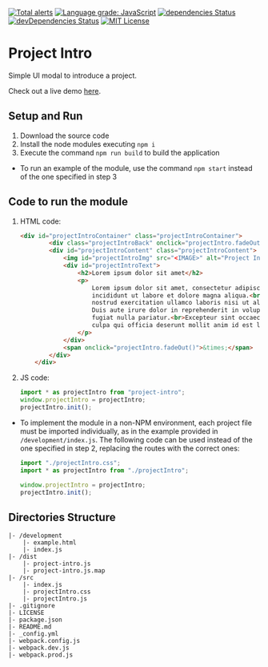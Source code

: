 [![Total alerts](https://img.shields.io/lgtm/alerts/g/Chema22R/project-intro.svg?logo=lgtm&logoWidth=18)](https://lgtm.com/projects/g/Chema22R/project-intro/alerts/)
[![Language grade: JavaScript](https://img.shields.io/lgtm/grade/javascript/g/Chema22R/project-intro.svg?logo=lgtm&logoWidth=18)](https://lgtm.com/projects/g/Chema22R/project-intro/context:javascript)
[![dependencies Status](https://david-dm.org/chema22r/project-intro/status.svg)](https://david-dm.org/chema22r/project-intro)
[![devDependencies Status](https://david-dm.org/chema22r/project-intro/dev-status.svg)](https://david-dm.org/chema22r/project-intro?type=dev)
[![MIT License](https://camo.githubusercontent.com/d59450139b6d354f15a2252a47b457bb2cc43828/68747470733a2f2f696d672e736869656c64732e696f2f6e706d2f6c2f7365727665726c6573732e737667)](LICENSE)

# Project Intro
Simple UI modal to introduce a project.

Check out a live demo [here](https://printersdiscovery.chema22r.com/).

## Setup and Run
1. Download the source code
2. Install the node modules executing `npm i`
3. Execute the command `npm run build` to build the application

* To run an example of the module, use the command `npm start` instead of the one specified in step 3

## Code to run the module
1. HTML code:
    ```html
    <div id="projectIntroContainer" class="projectIntroContainer">
            <div class="projectIntroBack" onclick="projectIntro.fadeOut()"></div>
            <div id="projectIntroContent" class="projectIntroContent">
                <img id="projectIntroImg" src="<IMAGE>" alt="Project Introduction Image">
                <div id="projectIntroText">
                    <h2>Lorem ipsum dolor sit amet</h2>
                    <p>
                        Lorem ipsum dolor sit amet, consectetur adipiscing elit, sed do eiusmod tempor
                        incididunt ut labore et dolore magna aliqua.<br>Ut enim ad minim veniam, quis
                        nostrud exercitation ullamco laboris nisi ut aliquip ex ea commodo consequat.<br>
                        Duis aute irure dolor in reprehenderit in voluptate velit esse cillum dolore eu
                        fugiat nulla pariatur.<br>Excepteur sint occaecat cupidatat non proident, sunt in
                        culpa qui officia deserunt mollit anim id est laborum.
                    </p>
                </div>
                <span onclick="projectIntro.fadeOut()">&times;</span>
            </div>
        </div>
    ```
2. JS code:
    ```js
    import * as projectIntro from "project-intro";
    window.projectIntro = projectIntro;
    projectIntro.init();
    ```

* To implement the module in a non-NPM environment, each project file must be imported individually, as in the example provided in `/development/index.js`. The following code can be used instead of the one specified in step 2, replacing the routes with the correct ones:
    ```js
    import "./projectIntro.css";
    import * as projectIntro from "./projectIntro";

    window.projectIntro = projectIntro;
    projectIntro.init();
    ```

## Directories Structure
```
|- /development
    |- example.html
    |- index.js
|- /dist
    |- project-intro.js
    |- project-intro.js.map
|- /src
    |- index.js
    |- projectIntro.css
    |- projectIntro.js
|- .gitignore
|- LICENSE
|- package.json
|- README.md
|- _config.yml
|- webpack.config.js
|- webpack.dev.js
|- webpack.prod.js
```